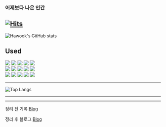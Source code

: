### 어제보다 나은 인간

[![Hits](https://hits.seeyoufarm.com/api/count/incr/badge.svg?url=https%3A%2F%2Fgithub.com%2Fgjbae1212%2Fhit-counter&count_bg=%23A9ED75&title_bg=%23FD2626&icon=&icon_color=%23000000&title=hits&edge_flat=false)](https://hits.seeyoufarm.com)
---
![Hawook's GitHub stats](https://github-readme-stats.vercel.app/api?username=JeongHawook&show_icons=true&theme=merko)

Used
---
<div align="left">
<img src="https://img.shields.io/badge/HTML5-E34F26?style=flat&logo=HTML5&logoColor=white" />
<img src="https://img.shields.io/badge/CSS3-1572B6?style=flat&logo=CSS3&logoColor=white" />
<img src="https://img.shields.io/badge/javascript-F7DF1E?style=flat&logo=javascript&logoColor=white" />
<img src="https://img.shields.io/badge/Java-black?style=flat&logo=Java&logoColor=white" />
<img src="https://img.shields.io/badge/springboot-6DB33F?style=flat&logo=CSS3&logoColor=white" />   
<br>

<img src="https://img.shields.io/badge/nodejs-339933?style=flat&logo=nodedotjs&logoColor=white" />
<img src="https://img.shields.io/badge/socketdotio-010101?style=flat&logo=javascript&logoColor=white" />
<img src="https://img.shields.io/badge/python-3776AB?style=flat&logo=python&logoColor=white" />
<img src="https://img.shields.io/badge/react-61DAFB?style=flat&logo=react&logoColor=white" />
<img src="https://img.shields.io/badge/nestjs-E0234E?style=flat&logo=CSS3&logoColor=white" />
<br>

<img src="https://img.shields.io/badge/mongodb-47A248?style=flat&logo=CSS3&logoColor=white" />
<img src="https://img.shields.io/badge/mysql-4479A1?style=flat&logo=CSS3&logoColor=white" />
<img src="https://img.shields.io/badge/express-000000?style=flat&logo=CSS3&logoColor=white" />
<img src="https://img.shields.io/badge/typescript-3178C6?style=flat&logo=CSS3&logoColor=white" />
<img src="https://img.shields.io/badge/springsecurity-6DB33F?style=flat&logo=springsecurity&logoColor=white" />
</div>

---

![Top Langs](https://github-readme-stats.vercel.app/api/top-langs/?username=6810779s&layout=compact&theme=tokyonight)

---

<!-- [![Solved.ac Profile](http://mazassumnida.wtf/api/v2/generate_badge?boj=saroball3)](https://solved.ac/saroball3/) -->

---

정리 전 기록
[Blog](https://hawook.notion.site/2a87f9eb4dfd47e0b96f4d14a5b583f8)

정리 후 블로그
[Blog](https://velog.io/@saro3)
